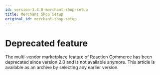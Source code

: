 ```yaml
---
id: version-3.4.0-merchant-shop-setup
title: Merchant Shop Setup
original_id: merchant-shop-setup
---
```

    
# Deprecated feature

The multi-vendor marketplace feature of Reaction Commerce has been deprecated since version 2.0 and is not available anymore. This article is available as an archive by selecting any earlier version.

